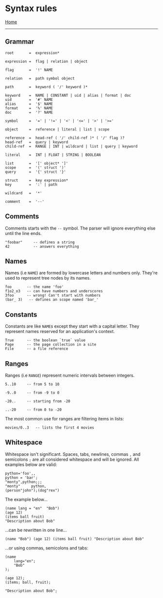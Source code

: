  # Syntax rules

[Home](../README.md)

---

## Grammar

```
root       =  expression*

expression =  flag | relation | object

flag       =  '!' NAME

relation   =  path symbol object

path       =  keyword ( '/' keyword )*

keyword    =  NAME | CONSTANT | uid | alias | format | doc
uid        =  '#' NAME
alias      =  '$' NAME
format     =  '%' NAME
doc        =  '?' NAME

symbol     =  '=' | '!=' | '<' | '<=' | '>' | '>='

object     =  reference | literal | list | scope

reference  =  head-ref ( '/' child-ref )* ( '/' flag )?
head-ref   =  query | keyword
child-ref  =  RANGE | INT | wildcard | list | query | keyword

literal    =  INT | FLOAT | STRING | BOOLEAN

list       =  '[' object* ']'
scope      =  '(' struct ')'
query      =  '{' struct '}'

struct     =  key expression*
key        =  ':' | path

wildcard   =  '*'

comment    =  '--'
```


## Comments

Comments starts with the `--` symbol. The parser will ignore everything else until the line ends.

```
"foobar"     -- defines a string
42           -- answers everything
```


## Names

Names (i.e `NAME`) are formed by lowercase letters and numbers only.
They're used to represent tree nodes by its names.

```
foo       -- the name 'foo'
f1o2_o3   -- can have numbers and underscores
3foo      -- wrong! Can't start with numbers
(bar_ 3)   -- defines an scope named 'bar_'
```


## Constants

Constants are like `NAME`s except they start with a capital letter.
They represent names reserved for an application's context.

```
True      -- the boolean `true` value
Page      -- the page collection in a site
File      -- a file reference

```


## Ranges

Ranges (i.e `RANGE`) represent numeric intervals between integers.

```
5..10     -- from 5 to 10

-9..0     -- from -9 to 0

-20..     -- starting from -20

..-20     -- from 0 to -20
```

The most common use for ranges are filtering items in lists:

```
movies/0..3   -- lists the first 4 movies
```


## Whitespace

Whitespace isn't significant. Spaces, tabs, newlines, commas `,` and semicolons `;` are all considered whitespace and will be ignored. All examples below are valid:

```
python='foo',,
python = 'bar';
"monty",python;;;
"monty"     python,
(person"john");(dog"rex")
```

The example below...

```
(name lang = "en"  "Bob")
(age 12)
(items ball fruit)
"Description about Bob"
```

...can be rewritten in one line...

```
(name "Bob") (age 12) (items ball fruit) "Description about Bob"
```

...or using commas, semicolons and tabs:

```
(name
    lang="en";
    "Bob"
);

(age 12);
(items; ball, fruit);

"Description about Bob";
```
